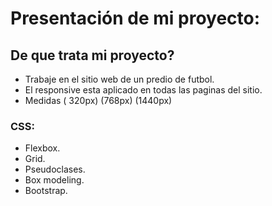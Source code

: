 # Presentación de mi proyecto:
## De que trata mi proyecto?
- Trabaje en el sitio web de un predio de futbol.
- El responsive esta aplicado en todas las paginas del sitio.
- Medidas ( 320px) (768px) (1440px)

### CSS: 
- Flexbox.
- Grid.
- Pseudoclases.
- Box modeling.
- Bootstrap.
